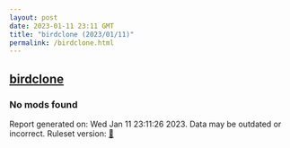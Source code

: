 ```yaml
---
layout: post
date: 2023-01-11 23:11 GMT
title: "birdclone (2023/01/11)"
permalink: /birdclone.html
---
```



## [birdclone](https://birdclone)

### No mods found

Report generated on: Wed Jan 11 23:11:26 2023. Data may be outdated or incorrect.
Ruleset version: [🧁](/version-cupcake)
